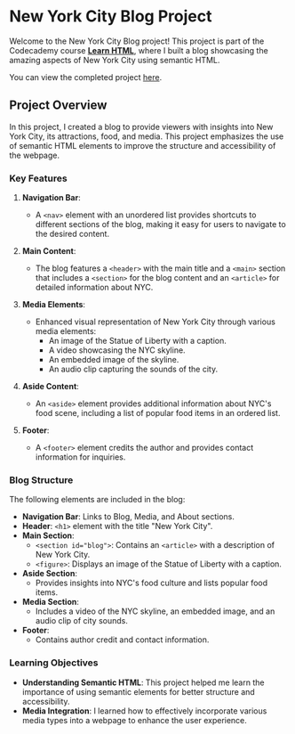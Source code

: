 # New York City Blog Project

Welcome to the New York City Blog project! This project is part of the Codecademy course **[Learn HTML](https://www.codecademy.com/learn/learn-html)**, where I built a blog showcasing the amazing aspects of New York City using semantic HTML.

You can view the completed project [here](https://quake0x.github.io/codecademy-projects/html-projects/new-york-city-blog).

## Project Overview

In this project, I created a blog to provide viewers with insights into New York City, its attractions, food, and media. This project emphasizes the use of semantic HTML elements to improve the structure and accessibility of the webpage.

### Key Features

1. **Navigation Bar**: 
   - A `<nav>` element with an unordered list provides shortcuts to different sections of the blog, making it easy for users to navigate to the desired content.

2. **Main Content**:
   - The blog features a `<header>` with the main title and a `<main>` section that includes a `<section>` for the blog content and an `<article>` for detailed information about NYC.

3. **Media Elements**:
   - Enhanced visual representation of New York City through various media elements:
     - An image of the Statue of Liberty with a caption.
     - A video showcasing the NYC skyline.
     - An embedded image of the skyline.
     - An audio clip capturing the sounds of the city.

4. **Aside Content**:
   - An `<aside>` element provides additional information about NYC's food scene, including a list of popular food items in an ordered list.

5. **Footer**:
   - A `<footer>` element credits the author and provides contact information for inquiries.

### Blog Structure

The following elements are included in the blog:

- **Navigation Bar**: Links to Blog, Media, and About sections.
- **Header**: `<h1>` element with the title "New York City".
- **Main Section**: 
  - `<section id="blog">`: Contains an `<article>` with a description of New York City.
  - `<figure>`: Displays an image of the Statue of Liberty with a caption.
- **Aside Section**: 
  - Provides insights into NYC's food culture and lists popular food items.
- **Media Section**: 
  - Includes a video of the NYC skyline, an embedded image, and an audio clip of city sounds.
- **Footer**: 
  - Contains author credit and contact information.

### Learning Objectives

- **Understanding Semantic HTML**: This project helped me learn the importance of using semantic elements for better structure and accessibility.
- **Media Integration**: I learned how to effectively incorporate various media types into a webpage to enhance the user experience.
